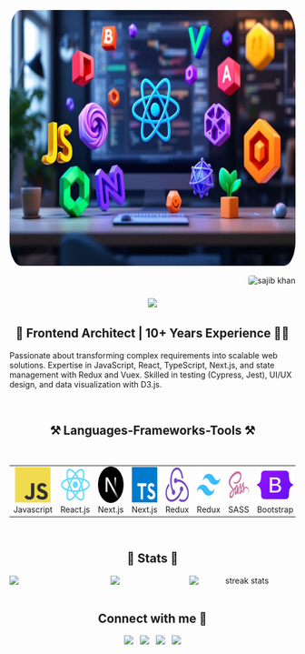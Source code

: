 <p style="" align="center">
  <img style="border-radius:20px;width:100%;height:450px" src="https://github.com/sajibcse68/sajibcse68/blob/master/tech-stacks.png?raw=true" alt="Tech Stacks" />
</p>

<p align="right">
  <img style="border-radius:4px" src="https://visitor-badge.laobi.icu/badge?page_id=sajibcse68" alt="sajib khan" />
</p>

<h3 align="center">
    <img src="https://readme-typing-svg.herokuapp.com/?font=Righteous&size=30&center=true&vCenter=true&width=500&height=70&duration=3500&lines=Hi+There!+👋;+I'm+Sajib+Khan!;" />
</h3>

<h2 align="center"> 🚀 Frontend Architect | 10+ Years Experience 👨‍💻 </h2>

Passionate about transforming complex requirements into scalable web solutions. Expertise in JavaScript, React, TypeScript, Next.js, and state management with Redux and Vuex. Skilled in testing (Cypress, Jest), UI/UX design, and data visualization with D3.js.

<br/>

<h2 align="center">⚒️ Languages-Frameworks-Tools ⚒️</h2>

<br/>

<p align="center">
<table>
  <tr>
    <td align="center">
      <img alt="javascript" height=64px src="https://raw.githubusercontent.com/devicons/devicon/master/icons/javascript/javascript-original.svg">
      <br>Javascript
    </td>
    <td align="center">
      <img alt="react" height=64px src="https://raw.githubusercontent.com/devicons/devicon/master/icons/react/react-original.svg">
      <br>React.js
    </td>
    <td align="center">
      <img alt="Nextjs" height=64px src="https://raw.githubusercontent.com/devicons/devicon/master/icons/nextjs/nextjs-original.svg">
      <br>Next.js
    </td>
    <td align="center">
      <img alt="Nextjs" height=64px src="https://raw.githubusercontent.com/devicons/devicon/master/icons/typescript/typescript-original.svg">
      <br>Next.js
    </td>
    <td align="center">
      <img alt="Redux" height=64px src="https://raw.githubusercontent.com/devicons/devicon/master/icons/redux/redux-original.svg">
      <br>Redux
    </td>
    <td align="center">
      <img alt="Redux" height=64px src="https://raw.githubusercontent.com/devicons/devicon/master/icons/tailwindcss/tailwindcss-original.svg">
      <br>Redux
    </td>
    <td align="center">
      <img alt="sass" height=64px src="https://raw.githubusercontent.com/devicons/devicon/master/icons/sass/sass-original.svg">
      <br>SASS
    </td>
    <td align="center">
      <img alt="bootstrap" height=64px src="https://raw.githubusercontent.com/devicons/devicon/master/icons/bootstrap/bootstrap-original.svg">
      <br>Bootstrap
    </td>
    <td align="center">
      <img alt="html5" height=64px src="https://raw.githubusercontent.com/devicons/devicon/master/icons/html5/html5-original-wordmark.svg">
      <br>HTML5
    </td>
    <td align="center">
      <img alt="nodejs" height=64px src="https://raw.githubusercontent.com/devicons/devicon/master/icons/nodejs/nodejs-plain.svg">
      <br>Node.js
    </td>
    <td align="center">
      <img alt="vue" height=64px src="https://raw.githubusercontent.com/devicons/devicon/master/icons/vuejs/vuejs-original.svg">
      <br>Vue
    </td>
    <td align="center">
      <img alt="git" height=64px src="https://raw.githubusercontent.com/devicons/devicon/master/icons/git/git-original.svg">
      <br>Git
    </td>
  </tr>
</table>
</p>

<br/>

<h2 align="center">🌟 Stats 🌟</h2>

<div align="center" style="display:flex;justify-content:space-between;align-items:center;gap:8px">
  <img src="https://github-readme-stats-sigma-five.vercel.app/api?username=sajibcse68&count_private=true&include_all_commits=true&theme=highcontrast&bg_color=0,000000,130F40" width="390" style="margin-right:12px" />

  <img src="https://github-readme-stats-sigma-five.vercel.app/api/top-langs/?username=sajibcse68&layout=compact&theme=highcontrast&bg_color=0,000000,130F40" width="320" style="margin-left:12px"/>

  <img src="https://github-readme-streak-stats-salesp07.vercel.app/?user=sajibcse68&count_private=true&theme=highcontrast&bg_color=0,000000,130F40" width="500" style="margin-left:12px" alt="streak stats"/>
</div>

<br>

<h2 align="center">Connect with me 🤝</h2>

<p align="center" style="display:flex;gap:12px;justify-content:center">
  <a href="https://www.linkedin.com/in/sajibkhan" target="_blank">
    <img src="https://img.shields.io/badge/LinkedIn-0077B5?style=for-the-badge&logo=linkedin&logoColor=white" target="_blank" />
  </a>
  <a href="https://sajibkhan.com" target="_blank">
     <img src="https://img.shields.io/badge/Portfolio-FF5722?style=for-the-badge&logo=todoist&logoColor=white" target="_blank" />
  </a>
  <a href="https://stackoverflow.com/users/4133798/sajib-khan?tab=topactivity" target="_blank">
     <img src="https://img.shields.io/badge/StackOverflow-24,046-orange.svg?style=for-the-badge&logo=stackoverflow" target="_blank" />
  </a>
  <a href="mailto:sajibcse68@gmail.com">
    <img src="https://img.shields.io/badge/Gmail-333333?style=for-the-badge&logo=gmail&logoColor=red" />
  </a>
</p>

<!--
**sajibcse68/sajibcse68** is a ✨ _special_ ✨ repository because its `README.md` (this file) appears on your GitHub profile.

Here are some ideas to get you started:

- 🔭 I’m currently working on ...
- 🌱 I’m currently learning ...
- 👯 I’m looking to collaborate on ...
- 🤔 I’m looking for help with ...
- 💬 Ask me about ...
- 📫 How to reach me: ...
- 😄 Pronouns: ...
- ⚡ Fun fact: ...
-->
